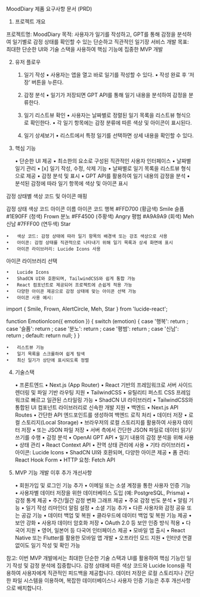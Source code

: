 MoodDiary 제품 요구사항 문서 (PRD)

1. 프로젝트 개요

프로젝트명: MoodDiary
목적: 사용자가 일기를 작성하고, GPT를 통해 감정을 분석하여 일기별로 감정 상태를 확인할 수 있는 단순하고 직관적인 일기장 서비스 개발
목표: 최대한 단순한 UI와 기술 스택을 사용하여 핵심 기능에 집중한 MVP 개발

2. 유저 플로우

	1.	일기 작성
	•	사용자는 앱을 열고 바로 일기를 작성할 수 있다.
	•	작성 완료 후 ‘저장’ 버튼을 누른다.

	2.	감정 분석
	•	일기가 저장되면 GPT API를 통해 일기 내용을 분석하여 감정을 분류한다.

	3.	일기 리스트뷰 확인
	•	사용자는 날짜별로 정렬된 일기 목록을 리스트뷰 형식으로 확인한다.
	•	각 일기 항목에는 감정 분류에 따른 색상 및 아이콘이 표시된다.

	4.	일기 상세보기
	•	리스트에서 특정 일기를 선택하면 상세 내용을 확인할 수 있다.

3. 핵심 기능

	•	단순한 UI 제공
	•	최소한의 요소로 구성된 직관적인 사용자 인터페이스
	•	날짜별 일기 관리
	•	[x] 일기 작성, 수정, 삭제 기능
	•	날짜별로 일기 목록을 리스트뷰 형식으로 제공
	•	감정 분석 및 표시
	•	GPT API를 활용하여 일기 내용의 감정을 분석
	•	분석된 감정에 따라 일기 항목에 색상 및 아이콘 표시

감정 상태별 색상 코드 및 아이콘 매핑

감정 상태	색상 코드	아이콘 이름	아이콘 코드
행복	#FFD700 (황금색)	Smile	<Smile />
슬픔	#1E90FF (청색)	Frown	<Frown />
분노	#FF4500 (주황색)	Angry	<AlertCircle />
평범	#A9A9A9 (회색)	Meh	<Meh />
신남	#7FFF00 (연두색)	Star	<Star />

	•	색상 코드: 감정 상태에 따라 일기 항목의 배경색 또는 강조 색상으로 사용
	•	아이콘: 감정 상태를 직관적으로 나타내기 위해 일기 목록과 상세 화면에 표시
	•	아이콘 라이브러리: Lucide Icons 사용

아이콘 라이브러리 선택

	•	Lucide Icons
	•	ShadCN UI와 호환되며, TailwindCSS와 쉽게 통합 가능
	•	React 컴포넌트로 제공되어 프로젝트에 손쉽게 적용 가능
	•	다양한 아이콘 제공으로 감정 상태에 맞는 아이콘 선택 가능
	•	아이콘 사용 예시:

import { Smile, Frown, AlertCircle, Meh, Star } from 'lucide-react';

function EmotionIcon({ emotion }) {
  switch (emotion) {
    case '행복':
      return <Smile color="#FFD700" />;
    case '슬픔':
      return <Frown color="#1E90FF" />;
    case '분노':
      return <AlertCircle color="#FF4500" />;
    case '평범':
      return <Meh color="#A9A9A9" />;
    case '신남':
      return <Star color="#7FFF00" />;
    default:
      return null;
  }
}


	•	리스트뷰 기능
	•	일기 목록을 스크롤하여 쉽게 탐색
	•	최신 일기가 상단에 표시되도록 정렬

4. 기술스택

	•	프론트엔드
	•	Next.js (App Router)
	•	React 기반의 프레임워크로 서버 사이드 렌더링 및 파일 기반 라우팅 지원
	•	TailwindCSS
	•	유틸리티 퍼스트 CSS 프레임워크로 빠르고 일관된 스타일링 가능
	•	ShadCN UI 라이브러리
	•	TailwindCSS와 통합된 UI 컴포넌트 라이브러리로 신속한 개발 지원
	•	백엔드
	•	Next.js API Routes
	•	간단한 API 엔드포인트를 생성하여 백엔드 로직 처리
	•	데이터 저장
	•	로컬 스토리지(Local Storage)
	•	브라우저의 로컬 스토리지를 활용하여 사용자 데이터 저장
	•	또는 JSON 파일 저장
	•	서버 측에서 간단한 JSON 파일로 데이터 읽기/쓰기를 수행
	•	감정 분석
	•	OpenAI GPT API
	•	일기 내용의 감정 분석을 위해 사용
	•	상태 관리
	•	React Context API
	•	전역 상태 관리에 사용
	•	기타 라이브러리
	•	아이콘: Lucide Icons
	•	ShadCN UI와 호환되며, 다양한 아이콘 제공
	•	폼 관리: React Hook Form
	•	HTTP 요청: Fetch API

5. MVP 기능 개발 이후 추가 개선사항

	•	회원가입 및 로그인 기능 추가
	•	이메일 또는 소셜 계정을 통한 사용자 인증 기능
	•	사용자별 데이터 저장을 위한 데이터베이스 도입 (예: PostgreSQL, Prisma)
	•	감정 통계 제공
	•	주간/월간 감정 변화 그래프 제공
	•	주요 감정 빈도 분석
	•	알림 기능
	•	일기 작성 리마인더 알림 설정
	•	소셜 기능 추가
	•	다른 사용자와 감정 공유 또는 공감 기능
	•	데이터 백업 및 복원
	•	클라우드에 데이터 백업 및 복원 기능 제공
	•	보안 강화
	•	사용자 데이터 암호화 저장
	•	OAuth 2.0 등 보안 인증 방식 적용
	•	다국어 지원
	•	영어, 일본어 등 다국어 인터페이스 제공
	•	모바일 앱 출시
	•	React Native 또는 Flutter를 활용한 모바일 앱 개발
	•	오프라인 모드 지원
	•	인터넷 연결 없이도 일기 작성 및 확인 가능

참고: 이번 MVP 개발에서는 최대한 단순한 기술 스택과 UI를 활용하여 핵심 기능인 일기 작성 및 감정 분석에 집중합니다. 감정 상태에 따른 색상 코드와 Lucide Icons을 적용하여 사용자에게 직관적인 피드백을 제공합니다. 데이터 저장은 로컬 스토리지나 간단한 파일 시스템을 이용하며, 복잡한 데이터베이스나 사용자 인증 기능은 추후 개선사항으로 배치합니다.
